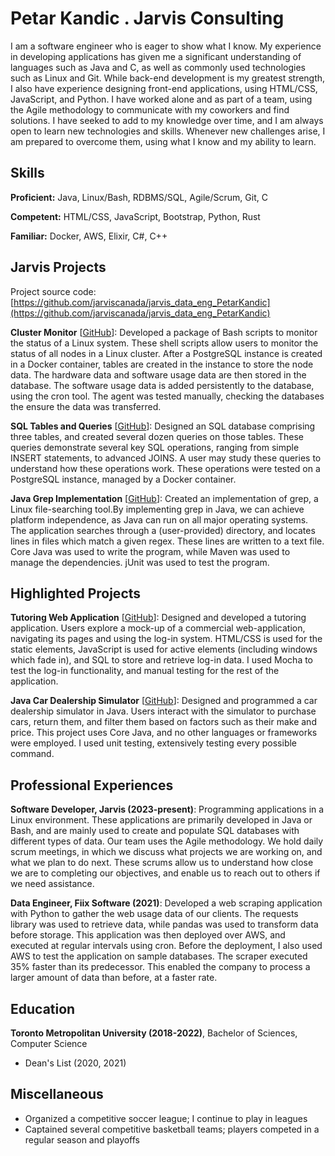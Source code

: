 # Petar Kandic . Jarvis Consulting

I am a software engineer who is eager to show what I know. My experience in developing applications has given me a significant understanding of languages such as Java and C, as well as commonly used technologies such as Linux and Git. While back-end development is my greatest strength, I also have experience designing front-end applications, using HTML/CSS, JavaScript, and Python. I have worked alone and as part of a team, using the Agile methodology to communicate with my coworkers and find solutions. I have seeked to add to my knowledge over time, and I am always open to learn new technologies and skills. Whenever new challenges arise, I am prepared to overcome them, using what I know and my ability to learn.

## Skills

**Proficient:** Java, Linux/Bash, RDBMS/SQL, Agile/Scrum, Git, C

**Competent:** HTML/CSS, JavaScript, Bootstrap, Python, Rust

**Familiar:** Docker, AWS, Elixir, C#, C++

## Jarvis Projects

Project source code: [https://github.com/jarviscanada/jarvis_data_eng_PetarKandic](https://github.com/jarviscanada/jarvis_data_eng_PetarKandic)


**Cluster Monitor** [[GitHub](https://github.com/jarviscanada/jarvis_data_eng_PetarKandic/tree/master/linux_sql)]: Developed a package of Bash scripts to monitor the status of a Linux system. These shell scripts allow users to monitor the status of all nodes in a Linux cluster. After a PostgreSQL instance is created in a Docker container, tables are created in the instance to store the node data. The hardware data and software usage data are then stored in the database. The software usage data is added persistently to the database, using the cron tool. The agent was tested manually, checking the databases the ensure the data was transferred.

**SQL Tables and Queries** [[GitHub](https://github.com/jarviscanada/jarvis_data_eng_PetarKandic/tree/master/sql)]: Designed an SQL database comprising three tables, and created several dozen queries on those tables. These queries demonstrate several key SQL operations, ranging from simple INSERT statements, to advanced JOINS. A user may study these queries to understand how these operations work. These operations were tested on a PostgreSQL instance, managed by a Docker container.

**Java Grep Implementation** [[GitHub](https://github.com/jarviscanada/jarvis_data_eng_PetarKandic/tree/master/core_java/grep)]: Created an implementation of grep, a Linux file-searching tool.By implementing grep in Java, we can achieve platform independence, as Java can run on all major operating systems. The application searches through a (user-provided) directory, and locates lines in files which match a given regex. These lines are written to a text file. Core Java was used to write the program, while Maven was used to manage the dependencies. jUnit was used to test the program.


## Highlighted Projects
**Tutoring Web Application** [[GitHub](https://github.com/pkandic4/TutoringApplication)]: Designed and developed a tutoring application. Users explore a mock-up of a commercial web-application, navigating its pages and using the log-in system. HTML/CSS is used for the static elements, JavaScript is used for active elements (including windows which fade in), and SQL to store and retrieve log-in data. I used Mocha to test the log-in functionality, and manual testing for the rest of the application.

**Java Car Dealership Simulator** [[GitHub](https://github.com/pkandic4/CarDealershipSimulator)]: Designed and programmed a car dealership simulator in Java. Users interact with the simulator to purchase cars, return them, and filter them based on factors such as their make and price. This project uses Core Java, and no other languages or frameworks were employed. I used unit testing, extensively testing every possible command.


## Professional Experiences

**Software Developer, Jarvis (2023-present)**: Programming applications in a Linux environment. These applications are primarily developed in Java or Bash, and are mainly used to create and populate SQL databases with different types of data. Our team uses the Agile methodology. We hold daily scrum meetings, in which we discuss what projects we are working on, and what we plan to do next. These scrums allow us to understand how close we are to completing our objectives, and enable us to reach out to others if we need assistance.

**Data Engineer, Fiix Software (2021)**: Developed a web scraping application with Python to gather the web usage data of our clients. The requests library was used to retrieve data, while pandas was used to transform data before storage. This application was then deployed over AWS, and executed at regular intervals using cron. Before the deployment, I also used AWS to test the application on sample databases. The scraper executed 35% faster than its predecessor. This enabled the company to process a larger amount of data than before, at a faster rate.


## Education
**Toronto Metropolitan University (2018-2022)**, Bachelor of Sciences, Computer Science
- Dean's List (2020, 2021)


## Miscellaneous
- Organized a competitive soccer league; I continue to play in leagues
- Captained several competitive basketball teams; players competed in a regular season and playoffs
